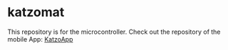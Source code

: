 # katzomat
This repository is for the microcontroller. Check out the repository of the mobile App: [KatzoApp](https://github.com/AdeptusCat/katzoapp "Katzoapp repository")

